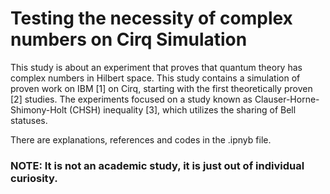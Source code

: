 # Testing the necessity of complex numbers on Cirq Simulation

This study is about an experiment that proves that quantum theory has complex numbers in Hilbert space. This study contains a simulation of proven work on IBM [1] on Cirq, starting with the first theoretically proven [2] studies. The experiments focused on a study known as Clauser-Horne-Shimony-Holt (CHSH) inequality [3], which utilizes the sharing of Bell statuses. 

There are explanations, references and codes in the .ipnyb file. 

### NOTE: It is not an academic study, it is just out of individual curiosity.


